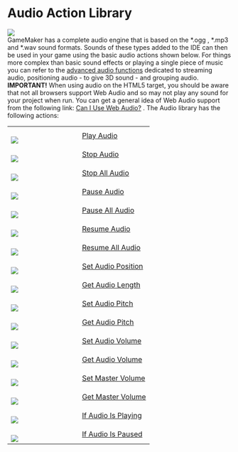 # Audio Action Library

  
![](https://gms.magecorn.com/Manual/assets/Images/Scripting_Reference/Drag_And_Drop/Reference/Audio/Lib_Audio.png)  
GameMaker has a complete audio engine that is based on the \*.ogg ,
\*.mp3 and \*.wav sound formats. Sounds of these types added to the IDE
can then be used in your game using the basic audio actions shown below.
For things more complex than basic sound effects or playing a single
piece of music you can refer to the [advanced audio
functions](../../../GameMaker_Language/GML_Reference/Asset_Management/Audio/Audio)
dedicated to streaming audio, positioning audio - to give 3D sound - and
grouping audio. **IMPORTANT!** When using audio on the HTML5 target, you
should be aware that not all browsers support Web Audio and so may not
play any sound for your project when run. You can get a general idea of
Web Audio support from the following link: [Can I Use Web
Audio?](https://caniuse.com/#search=WebAudio) . The Audio library has
the following actions:

<table>
<colgroup>
<col style="width: 50%" />
<col style="width: 50%" />
</colgroup>
<tbody>
<tr class="odd">
<td><br />
<img
src="https://gms.magecorn.com/Manual/assets/Images/Scripting_Reference/Drag_And_Drop/Reference/Audio/i_Audio_Play_Audio.png" /><br />
</td>
<td><a href="Play_Audio">Play Audio</a></td>
</tr>
<tr class="even">
<td><br />
<img
src="https://gms.magecorn.com/Manual/assets/Images/Scripting_Reference/Drag_And_Drop/Reference/Audio/i_Audio_Stop_Audio.png" /><br />
</td>
<td><a href="Stop_Audio">Stop Audio</a></td>
</tr>
<tr class="odd">
<td><br />
<img
src="https://gms.magecorn.com/Manual/assets/Images/Scripting_Reference/Drag_And_Drop/Reference/Audio/i_Audio_Stop_All_Audio.png" /><br />
</td>
<td><a href="Stop_All_Audio">Stop All Audio</a></td>
</tr>
<tr class="even">
<td><br />
<img
src="https://gms.magecorn.com/Manual/assets/Images/Scripting_Reference/Drag_And_Drop/Reference/Audio/i_Audio_Pause_Audio.png" /><br />
</td>
<td><a href="Pause_Audio">Pause Audio</a></td>
</tr>
<tr class="odd">
<td><br />
<img
src="https://gms.magecorn.com/Manual/assets/Images/Scripting_Reference/Drag_And_Drop/Reference/Audio/i_Audio_Pause_All_Audio.png" /><br />
</td>
<td><a href="Pause_All_Audio">Pause All Audio</a></td>
</tr>
<tr class="even">
<td><br />
<img
src="https://gms.magecorn.com/Manual/assets/Images/Scripting_Reference/Drag_And_Drop/Reference/Audio/i_Audio_Resume_Audio.png" /><br />
</td>
<td><a href="Resume_Audio">Resume Audio</a></td>
</tr>
<tr class="odd">
<td><br />
<img
src="https://gms.magecorn.com/Manual/assets/Images/Scripting_Reference/Drag_And_Drop/Reference/Audio/i_Audio_Resume_All_Audio.png" /><br />
</td>
<td><a href="Resume_All_Audio">Resume All Audio</a></td>
</tr>
<tr class="even">
<td><br />
<img
src="https://gms.magecorn.com/Manual/assets/Images/Scripting_Reference/Drag_And_Drop/Reference/Audio/i_Audio_Set_Audio_Position.png" /><br />
</td>
<td><a href="Set_Audio_Position">Set Audio Position</a></td>
</tr>
<tr class="odd">
<td><br />
<img
src="https://gms.magecorn.com/Manual/assets/Images/Scripting_Reference/Drag_And_Drop/Reference/Audio/i_Audio_Get_Audio_Length.png" /><br />
</td>
<td><a href="Get_Audio_Length">Get Audio Length</a></td>
</tr>
<tr class="even">
<td><br />
<img
src="https://gms.magecorn.com/Manual/assets/Images/Scripting_Reference/Drag_And_Drop/Reference/Audio/i_Audio_Set_Audio_Pitch.png" /><br />
</td>
<td><a href="Set_Audio_Pitch">Set Audio Pitch</a></td>
</tr>
<tr class="odd">
<td><br />
<img
src="https://gms.magecorn.com/Manual/assets/Images/Scripting_Reference/Drag_And_Drop/Reference/Audio/i_Audio_Get_Audio_Pitch.png" /><br />
</td>
<td><a href="Get_Audio_Pitch">Get Audio Pitch</a></td>
</tr>
<tr class="even">
<td><br />
<img
src="https://gms.magecorn.com/Manual/assets/Images/Scripting_Reference/Drag_And_Drop/Reference/Audio/i_Audio_Set_Audio_Volume.png" /><br />
</td>
<td><a href="Set_Audio_Volume">Set Audio Volume</a></td>
</tr>
<tr class="odd">
<td><br />
<img
src="https://gms.magecorn.com/Manual/assets/Images/Scripting_Reference/Drag_And_Drop/Reference/Audio/i_Audio_Get_Audio_Volume.png" /><br />
</td>
<td><a href="Get_Audio_Volume">Get Audio Volume</a></td>
</tr>
<tr class="even">
<td><br />
<img
src="https://gms.magecorn.com/Manual/assets/Images/Scripting_Reference/Drag_And_Drop/Reference/Audio/i_Audio_Set_Master_Volume.png" /><br />
</td>
<td><a href="Set_Master_Volume">Set Master Volume</a></td>
</tr>
<tr class="odd">
<td><br />
<img
src="https://gms.magecorn.com/Manual/assets/Images/Scripting_Reference/Drag_And_Drop/Reference/Audio/i_Audio_Get_Master_Volume.png" /><br />
</td>
<td><a href="Get_Master_Volume">Get Master Volume</a></td>
</tr>
<tr class="even">
<td><br />
<img
src="https://gms.magecorn.com/Manual/assets/Images/Scripting_Reference/Drag_And_Drop/Reference/Audio/i_Audio_If_Audio_Is_Playing.png" /><br />
</td>
<td><a href="If_Audio_Is_Playing">If Audio Is Playing</a></td>
</tr>
<tr class="odd">
<td><br />
<img
src="https://gms.magecorn.com/Manual/assets/Images/Scripting_Reference/Drag_And_Drop/Reference/Audio/i_Audio_If_Audio_Is_Paused.png" /><br />
</td>
<td><a href="If_Audio_Is_Paused">If Audio Is Paused</a></td>
</tr>
</tbody>
</table>
